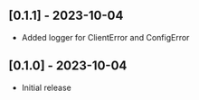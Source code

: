 ## [0.1.1] - 2023-10-04

- Added logger for ClientError and ConfigError

## [0.1.0] - 2023-10-04

- Initial release
